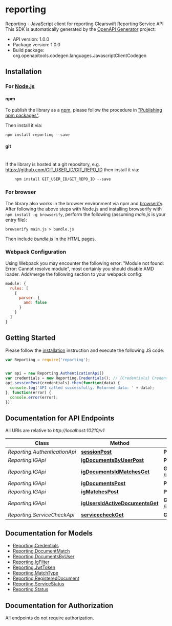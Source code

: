 # reporting

Reporting - JavaScript client for reporting
Clearswift Reporting Service API
This SDK is automatically generated by the [OpenAPI Generator](https://openapi-generator.tech) project:

- API version: 1.0.0
- Package version: 1.0.0
- Build package: org.openapitools.codegen.languages.JavascriptClientCodegen

## Installation

### For [Node.js](https://nodejs.org/)

#### npm

To publish the library as a [npm](https://www.npmjs.com/),
please follow the procedure in ["Publishing npm packages"](https://docs.npmjs.com/getting-started/publishing-npm-packages).

Then install it via:

```shell
npm install reporting --save
```

#### git
#
If the library is hosted at a git repository, e.g.
https://github.com/GIT_USER_ID/GIT_REPO_ID
then install it via:

```shell
    npm install GIT_USER_ID/GIT_REPO_ID --save
```

### For browser

The library also works in the browser environment via npm and [browserify](http://browserify.org/). After following
the above steps with Node.js and installing browserify with `npm install -g browserify`,
perform the following (assuming *main.js* is your entry file):

```shell
browserify main.js > bundle.js
```

Then include *bundle.js* in the HTML pages.

### Webpack Configuration

Using Webpack you may encounter the following error: "Module not found: Error:
Cannot resolve module", most certainly you should disable AMD loader. Add/merge
the following section to your webpack config:

```javascript
module: {
  rules: [
    {
      parser: {
        amd: false
      }
    }
  ]
}
```

## Getting Started

Please follow the [installation](#installation) instruction and execute the following JS code:

```javascript
var Reporting = require('reporting');


var api = new Reporting.AuthenticationApi()
var credentials = new Reporting.Credentials(); // {Credentials} Credentials to authenticate
api.sessionPost(credentials).then(function(data) {
  console.log('API called successfully. Returned data: ' + data);
}, function(error) {
  console.error(error);
});


```

## Documentation for API Endpoints

All URIs are relative to *http://localhost:10210/v1*

Class | Method | HTTP request | Description
------------ | ------------- | ------------- | -------------
*Reporting.AuthenticationApi* | [**sessionPost**](docs/AuthenticationApi.md#sessionPost) | **POST** /session | 
*Reporting.IGApi* | [**igDocumentsByUserPost**](docs/IGApi.md#igDocumentsByUserPost) | **POST** /ig/documentsByUser | 
*Reporting.IGApi* | [**igDocumentsIdMatchesGet**](docs/IGApi.md#igDocumentsIdMatchesGet) | **GET** /ig/documents/{id}/matches | 
*Reporting.IGApi* | [**igDocumentsPost**](docs/IGApi.md#igDocumentsPost) | **POST** /ig/documents | 
*Reporting.IGApi* | [**igMatchesPost**](docs/IGApi.md#igMatchesPost) | **POST** /ig/matches | 
*Reporting.IGApi* | [**igUsersIdActiveDocumentsGet**](docs/IGApi.md#igUsersIdActiveDocumentsGet) | **GET** /ig/users/{id}/activeDocuments | 
*Reporting.ServiceCheckApi* | [**servicecheckGet**](docs/ServiceCheckApi.md#servicecheckGet) | **GET** /servicecheck | 


## Documentation for Models

 - [Reporting.Credentials](docs/Credentials.md)
 - [Reporting.DocumentMatch](docs/DocumentMatch.md)
 - [Reporting.DocumentsByUser](docs/DocumentsByUser.md)
 - [Reporting.IgFilter](docs/IgFilter.md)
 - [Reporting.JwtToken](docs/JwtToken.md)
 - [Reporting.MatchType](docs/MatchType.md)
 - [Reporting.RegisteredDocument](docs/RegisteredDocument.md)
 - [Reporting.ServiceStatus](docs/ServiceStatus.md)
 - [Reporting.Status](docs/Status.md)


## Documentation for Authorization

 All endpoints do not require authorization.

